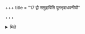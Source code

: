 +++
title = "17 द्वौ समुद्राविति पूतभृदाधवनीयौ"

+++

<details><summary>थिते</summary>

द्वौ समुद्राविति पूतभृदाधवनीयौ १७
</details>
